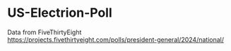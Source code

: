# US-Electrion-Poll

Data from FiveThirtyEight https://projects.fivethirtyeight.com/polls/president-general/2024/national/
